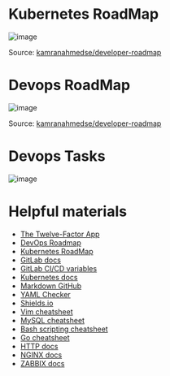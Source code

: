 # Kubernetes RoadMap

![image](https://user-images.githubusercontent.com/81821381/225781161-8e209853-89be-4a3d-a7f3-18036e117269.png)
<p align="center">

Source: [kamranahmedse/developer-roadmap](https://github.com/kamranahmedse/developer-roadmap#-devops-roadmap)

# Devops RoadMap

![image](https://user-images.githubusercontent.com/81821381/225780917-41ccf3b3-c80a-48b3-852e-82aaf4986b1c.png)
<p align="center">

Source: [kamranahmedse/developer-roadmap](https://github.com/kamranahmedse/developer-roadmap#-devops-roadmap)

# Devops Tasks

![image](https://user-images.githubusercontent.com/81821381/188335701-68886c27-65b4-468c-ad54-b86687a1da1f.png)
  
# Helpful materials

- [The Twelve-Factor App](https://12factor.net/)
- [DevOps Roadmap](https://roadmap.sh/devops)
- [Kubernetes RoadMap](https://roadmap.sh/kubernetes)
- [GitLab docs](https://docs.gitlab.com/)
- [GitLab CI/CD variables](https://docs.gitlab.com/ee/ci/variables/index.html)
- [Kubernetes docs](https://kubernetes.io/docs/home/)
- [Markdown GitHub](https://github.com/GnuriaN/format-README#Ссылки)
- [YAML Checker](https://www.yamllint.com/)
- [Shields.io](https://shields.io/)
- [Vim cheatsheet](https://devhints.io/vim)
- [MySQL cheatsheet](https://devhints.io/mysql)
- [Bash scripting cheatsheet](https://devhints.io/bash)
- [Go cheatsheet](https://devhints.io/go)
- [HTTP docs](https://developer.mozilla.org/en-US/docs/Web/HTTP)
- [NGINX docs](https://nginx.org/en/docs/)
- [ZABBIX docs](https://www.zabbix.com/ru/manuals)
